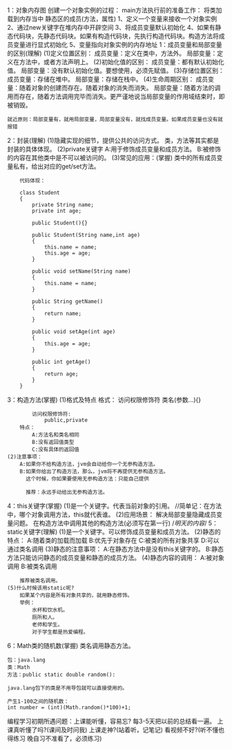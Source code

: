 1：对象内存图
	创建一个对象实例的过程：
	main方法执行前的准备工作：
		将类加载到内存当中
		静态区的成员(方法，属性)
	1、定义一个变量来接收一个对象实例
	2、通过new关键字在堆内存中开辟空间
	3、将成员变量默认初始化
	4、如果有静态代码块，先静态代码块。如果有构造代码块，先执行构造代码块。构造方法将成员变量进行显式初始化
	5、变量指向对象实例的内存地址
1：成员变量和局部变量的区别(理解)
	(1)定义位置区别：
		成员变量：定义在类中，方法外。
		局部变量：定义在方法中，或者方法声明上。
	(2)初始化值的区别：
		成员变量：都有默认初始化值。
		局部变量：没有默认初始化值。要想使用，必须先赋值。
	(3)存储位置区别：
		成员变量：存储在堆中。
		局部变量：存储在栈中。
	(4)生命周期区别：
		成员变量：随着对象的创建而存在。随着对象的消失而消失。
		局部变量：随着方法的调用而存在，随着方法调用完毕而消失。更严谨地说当局部变量的作用域结束时，即被销毁。

	就近原则：局部变量有，就用局部变量，局部变量没有，就找成员变量。如果成员变量也没有就报错

2：封装(理解)
	(1)隐藏实现的细节，提供公共的访问方式。
		类，方法等其实都是封装的具体体现。
	(2)private关键字
		A:用于修饰成员变量和成员方法。
		B:被修饰的内容在其他类中是不可以被访问的。
	(3)常见的应用：(掌握)
		类中的所有成员变量私有，给出对应的get/set方法。
		
		代码体现：
		
		class Student
		{
			private String name;
			private int age;

			public Student(){}

			public Student(String name,int age)
			{
				this.name = name;
				this.age = age;
			}

			public void setName(String name)
			{
				this.name = name;
			}

			public String getName()
			{
				return name;
			}

			public void setAge(int age)
			{
				this.age = age;
			}

			public int getAge()
			{
				return age;
			}
		}

3：构造方法(掌握)
	(1)格式及特点
		格式：
			访问权限修饰符	类名(参数...){}

			访问权限修饰符:
				public,private
		特点：
			A:方法名和类名相同
			B:没有返回值类型
			C:没有具体的返回值
	(2)注意事项：
		A:如果你不给构造方法，jvm会自动给你一个无参构造方法。
		B:如果你给出了构造方法，那么，jvm将不再提供无参构造方法。
		  这个时候，你如果要使用无参构造方法：只能自己提供

		  推荐：永远手动给出无参构造方法。

4：this关键字(掌握)
	(1)是一个关键字。代表当前对象的引用。
		//简单记：在方法中，哪个对象调用方法，this就代表谁。
	(2)应用场景：
		解决局部变量隐藏成员变量问题。
		在构造方法中调用其他的构造方法(必须写在第一行)
/*明天的内容*/
5：static关键字(理解)
	(1)是一个关键字。可以修饰成员变量和成员方法。
	(2)静态的特点：
		A:随着类的加载而加载
		B:优先于对象存在
		C:被类的所有对象共享
		D:可以通过类名调用
	(3)静态的注意事项：
		A:在静态方法中是没有this关键字的。
		B:静态方法只能访问静态的成员变量和静态的成员方法。
	(4)静态内容的调用：
		A:被对象调用
		B:被类名调用

		推荐被类名调用。
	(5)什么时候该用static呢?
		如果某个内容是所有对象共享的，就用静态修饰。
		举例：
			水杯和饮水机。
			厕所和人。
			老师和学生。
			对于学生都是热爱编程。


6：Math类的随机数(掌握)
	类名调用静态方法。
	
	包：java.lang
	类：Math
	方法：public static double random():
	
	java.lang包下的类是不用导包就可以直接使用的。

	产生1-100之间的随机数：
	int number = (int)(Math.random()*100)+1;


编程学习初期所遇问题：上课能听懂，容易忘?
	每3-5天把以前的总结看一遍。
	上课真听懂了吗?(课间及时问我)
	上课走神?(站着听，记笔记)
	看视频不好?(听不懂也得练习 晚自习不准看了，必须练习)